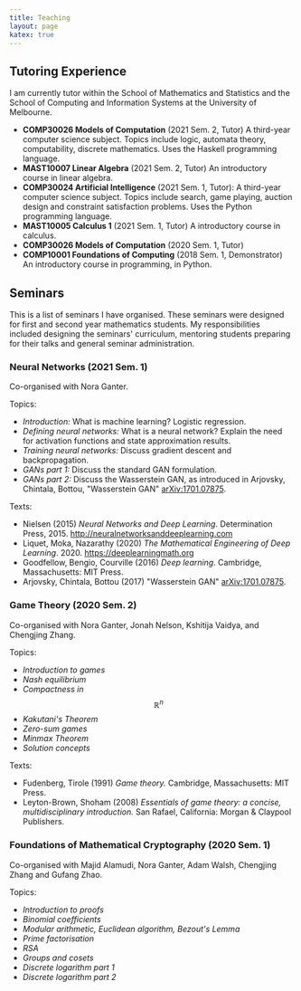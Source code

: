 ```yaml
---
title: Teaching
layout: page
katex: true
---
```


## Tutoring Experience 
I am currently tutor within the School of Mathematics and Statistics and the School
of Computing and Information Systems at the University of Melbourne.
- **COMP30026 Models of Computation** (2021 Sem. 2, Tutor) A third-year 
computer science subject. Topics include logic, automata theory, computability,
discrete mathematics. Uses the Haskell programming language.
- **MAST10007 Linear Algebra** (2021 Sem. 2, Tutor) An introductory course in 
linear algebra.
- **COMP30024 Artificial Intelligence** (2021 Sem. 1, Tutor): A third-year computer 
science subject. Topics include search, game playing, auction design and constraint 
satisfaction problems. Uses the Python programming language.
- **MAST10005 Calculus 1** (2021 Sem. 1, Tutor) A introductory course 
in calculus.
- **COMP30026 Models of Computation** (2020 Sem. 1, Tutor)
- **COMP10001 Foundations of Computing** (2018 Sem. 1, Demonstrator) An introductory 
course in programming, in Python.

## Seminars
This is a list of seminars I have organised. These seminars were designed for 
first and second year mathematics students. My responsibilities included 
designing the seminars' curriculum, mentoring students preparing for their talks
and general seminar administration.

### Neural Networks (2021 Sem. 1)
Co-organised with Nora Ganter.

Topics:
- *Introduction:* What is machine learning? Logistic regression.
- *Defining neural networks:* What is a neural network? Explain the need 
for activation functions and state approximation results.
- *Training neural networks:* Discuss gradient descent and backpropagation. 
- *GANs part 1:* Discuss the standard GAN formulation.
- *GANs part 2:* Discuss the Wasserstein GAN, as introduced in Arjovsky, Chintala, Bottou, "Wasserstein GAN" [arXiv:1701.07875](http://arxiv.org/abs/1701.07875).

Texts:
- Nielsen (2015) *Neural Networks and Deep Learning*. Determination Press, 2015. <http://neuralnetworksanddeeplearning.com>
- Liquet, Moka, Nazarathy (2020) *The Mathematical Engineering of Deep Learning*. 2020. <https://deeplearningmath.org>
- Goodfellow, Bengio, Courville (2016) *Deep learning*. Cambridge, Massachusetts: MIT Press.
- Arjovsky, Chintala, Bottou (2017) "Wasserstein GAN" [arXiv:1701.07875](http://arxiv.org/abs/1701.07875).
 

### Game Theory (2020 Sem. 2)
Co-organised with Nora Ganter, Jonah Nelson, Kshitija Vaidya, and Chengjing Zhang.

Topics:
- *Introduction to games*
- *Nash equilibrium*
- *Compactness in* $$\mathbb{R}^n$$
- *Kakutani's Theorem*
- *Zero-sum games*
- *Minmax Theorem*
- *Solution concepts*

Texts:
- Fudenberg, Tirole (1991) *Game theory.* Cambridge, Massachusetts: MIT Press.
- Leyton-Brown, Shoham (2008) *Essentials of game theory: a concise, multidisciplinary introduction.* San Rafael, California: Morgan & Claypool Publishers. 

### Foundations of Mathematical Cryptography (2020 Sem. 1)
Co-organised with Majid Alamudi, Nora Ganter, Adam Walsh, Chengjing Zhang and Gufang Zhao. 

Topics:
- *Introduction to proofs*
- *Binomial coefficients*
- *Modular arithmetic, Euclidean algorithm, Bezout's Lemma*
- *Prime factorisation*
- *RSA*
- *Groups and cosets*
- *Discrete logarithm part 1*
- *Discrete logarithm part 2*

